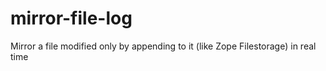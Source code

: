mirror-file-log
===============

Mirror a file modified only by appending to it (like Zope Filestorage) in real time
